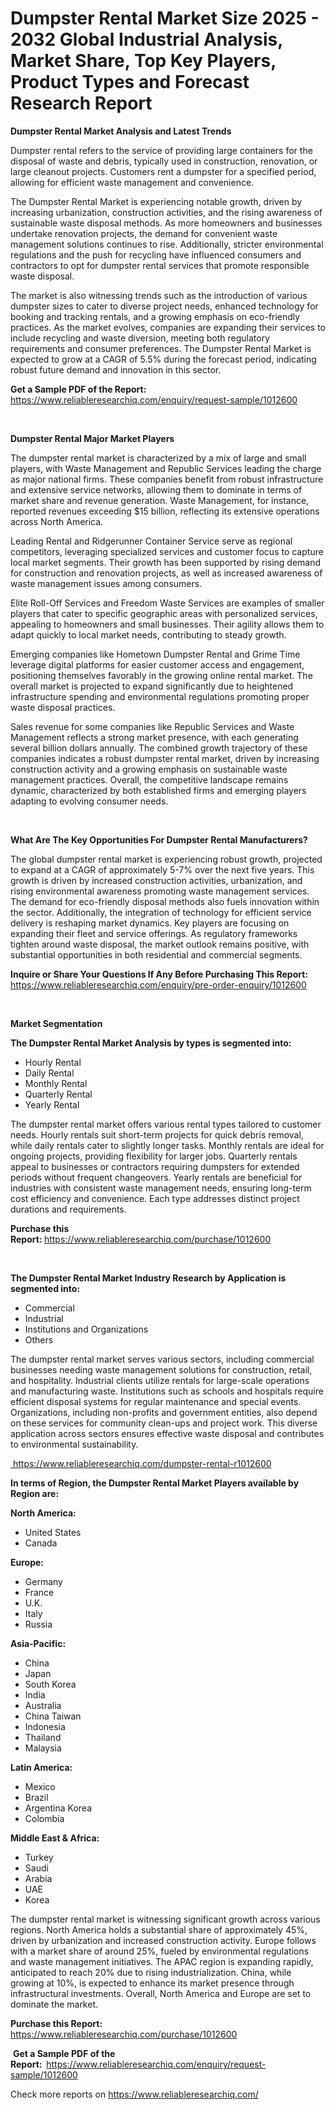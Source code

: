 <p><h1>Dumpster Rental Market Size 2025 - 2032 Global Industrial Analysis, Market Share, Top Key Players, Product Types and Forecast Research Report</h1></p><p><strong>Dumpster Rental Market Analysis and Latest Trends</strong></p>
<p><p>Dumpster rental refers to the service of providing large containers for the disposal of waste and debris, typically used in construction, renovation, or large cleanout projects. Customers rent a dumpster for a specified period, allowing for efficient waste management and convenience. </p><p>The Dumpster Rental Market is experiencing notable growth, driven by increasing urbanization, construction activities, and the rising awareness of sustainable waste disposal methods. As more homeowners and businesses undertake renovation projects, the demand for convenient waste management solutions continues to rise. Additionally, stricter environmental regulations and the push for recycling have influenced consumers and contractors to opt for dumpster rental services that promote responsible waste disposal.</p><p>The market is also witnessing trends such as the introduction of various dumpster sizes to cater to diverse project needs, enhanced technology for booking and tracking rentals, and a growing emphasis on eco-friendly practices. As the market evolves, companies are expanding their services to include recycling and waste diversion, meeting both regulatory requirements and consumer preferences. The Dumpster Rental Market is expected to grow at a CAGR of 5.5% during the forecast period, indicating robust future demand and innovation in this sector.</p></p>
<p><strong>Get a Sample PDF of the Report:&nbsp;</strong> <a href="https://www.reliableresearchiq.com/enquiry/request-sample/1012600?utm_campaign=3296&utm_medium=2&utm_source=Github&utm_content=ia&utm_term=06032025&utm_id=dumpster-rental">https://www.reliableresearchiq.com/enquiry/request-sample/1012600</a></p>
<p>&nbsp;</p>
<p><strong>Dumpster Rental Major Market Players</strong></p>
<p><p>The dumpster rental market is characterized by a mix of large and small players, with Waste Management and Republic Services leading the charge as major national firms. These companies benefit from robust infrastructure and extensive service networks, allowing them to dominate in terms of market share and revenue generation. Waste Management, for instance, reported revenues exceeding $15 billion, reflecting its extensive operations across North America.</p><p>Leading Rental and Ridgerunner Container Service serve as regional competitors, leveraging specialized services and customer focus to capture local market segments. Their growth has been supported by rising demand for construction and renovation projects, as well as increased awareness of waste management issues among consumers.</p><p>Elite Roll-Off Services and Freedom Waste Services are examples of smaller players that cater to specific geographic areas with personalized services, appealing to homeowners and small businesses. Their agility allows them to adapt quickly to local market needs, contributing to steady growth.</p><p>Emerging companies like Hometown Dumpster Rental and Grime Time leverage digital platforms for easier customer access and engagement, positioning themselves favorably in the growing online rental market. The overall market is projected to expand significantly due to heightened infrastructure spending and environmental regulations promoting proper waste disposal practices.</p><p>Sales revenue for some companies like Republic Services and Waste Management reflects a strong market presence, with each generating several billion dollars annually. The combined growth trajectory of these companies indicates a robust dumpster rental market, driven by increasing construction activity and a growing emphasis on sustainable waste management practices. Overall, the competitive landscape remains dynamic, characterized by both established firms and emerging players adapting to evolving consumer needs.</p></p>
<p>&nbsp;</p>
<p><strong>What Are The Key Opportunities For Dumpster Rental Manufacturers?</strong></p>
<p><p>The global dumpster rental market is experiencing robust growth, projected to expand at a CAGR of approximately 5-7% over the next five years. This growth is driven by increased construction activities, urbanization, and rising environmental awareness promoting waste management services. The demand for eco-friendly disposal methods also fuels innovation within the sector. Additionally, the integration of technology for efficient service delivery is reshaping market dynamics. Key players are focusing on expanding their fleet and service offerings. As regulatory frameworks tighten around waste disposal, the market outlook remains positive, with substantial opportunities in both residential and commercial segments.</p></p>
<p><strong>Inquire or Share Your Questions If Any Before Purchasing This Report:</strong> <a href="https://www.reliableresearchiq.com/enquiry/pre-order-enquiry/1012600?utm_campaign=3296&utm_medium=2&utm_source=Github&utm_content=ia&utm_term=06032025&utm_id=dumpster-rental">https://www.reliableresearchiq.com/enquiry/pre-order-enquiry/1012600</a></p>
<p>&nbsp;</p>
<p><strong>Market Segmentation</strong></p>
<p><strong>The Dumpster Rental Market Analysis by types is segmented into:</strong></p>
<p><ul><li>Hourly Rental</li><li>Daily Rental</li><li>Monthly Rental</li><li>Quarterly Rental</li><li>Yearly Rental</li></ul></p>
<p><p>The dumpster rental market offers various rental types tailored to customer needs. Hourly rentals suit short-term projects for quick debris removal, while daily rentals cater to slightly longer tasks. Monthly rentals are ideal for ongoing projects, providing flexibility for larger jobs. Quarterly rentals appeal to businesses or contractors requiring dumpsters for extended periods without frequent changeovers. Yearly rentals are beneficial for industries with consistent waste management needs, ensuring long-term cost efficiency and convenience. Each type addresses distinct project durations and requirements.</p></p>
<p><strong>Purchase this Report:&nbsp;</strong><a href="https://www.reliableresearchiq.com/purchase/1012600?utm_campaign=3296&utm_medium=2&utm_source=Github&utm_content=ia&utm_term=06032025&utm_id=dumpster-rental">https://www.reliableresearchiq.com/purchase/1012600</a></p>
<p>&nbsp;</p>
<p><strong>The Dumpster Rental Market Industry Research by Application is segmented into:</strong></p>
<p><ul><li>Commercial</li><li>Industrial</li><li>Institutions and Organizations</li><li>Others</li></ul></p>
<p><p>The dumpster rental market serves various sectors, including commercial businesses needing waste management solutions for construction, retail, and hospitality. Industrial clients utilize rentals for large-scale operations and manufacturing waste. Institutions such as schools and hospitals require efficient disposal systems for regular maintenance and special events. Organizations, including non-profits and government entities, also depend on these services for community clean-ups and project work. This diverse application across sectors ensures effective waste disposal and contributes to environmental sustainability.</p></p>
<p><a href="https://www.reliableresearchiq.com/dumpster-rental-r1012600?utm_campaign=3296&utm_medium=2&utm_source=Github&utm_content=ia&utm_term=06032025&utm_id=dumpster-rental">&nbsp;https://www.reliableresearchiq.com/dumpster-rental-r1012600</a></p>
<p><strong>In terms of Region, the Dumpster Rental Market Players available by Region are:</strong></p>
<p>
    <p> <strong> North America: </strong>
        <ul>
            <li>United States</li>
            <li>Canada</li>
        </ul>
        </p> 
    <p> <strong> Europe: </strong>
        <ul>
            <li>Germany</li>
            <li>France</li>
            <li>U.K.</li>
            <li>Italy</li>
            <li>Russia</li>
        </ul>
        </p> 
    <p> <strong> Asia-Pacific: </strong>
        <ul>
            <li>China</li>
            <li>Japan</li>
            <li>South Korea</li>
            <li>India</li>
            <li>Australia</li>
            <li>China Taiwan</li>
            <li>Indonesia</li>
            <li>Thailand</li>
            <li>Malaysia</li>
        </ul>
        </p> 
    <p> <strong> Latin America: </strong>
        <ul>
            <li>Mexico</li>
            <li>Brazil</li>
            <li>Argentina Korea</li>
            <li>Colombia</li>
        </ul>
        </p> 
    <p> <strong> Middle East & Africa: </strong>
        <ul>
            <li>Turkey</li>
            <li>Saudi</li>
            <li>Arabia</li>
            <li>UAE</li>
            <li>Korea</li>
        </ul>
    </p>
    </p>
<p><p>The dumpster rental market is witnessing significant growth across various regions. North America holds a substantial share of approximately 45%, driven by urbanization and increased construction activity. Europe follows with a market share of around 25%, fueled by environmental regulations and waste management initiatives. The APAC region is expanding rapidly, anticipated to reach 20% due to rising industrialization. China, while growing at 10%, is expected to enhance its market presence through infrastructural investments. Overall, North America and Europe are set to dominate the market.</p></p>
<p><strong>Purchase this Report: </strong><a href="https://www.reliableresearchiq.com/purchase/1012600?utm_campaign=3296&utm_medium=2&utm_source=Github&utm_content=ia&utm_term=06032025&utm_id=dumpster-rental">https://www.reliableresearchiq.com/purchase/1012600</a></p>
<p>&nbsp;<strong>Get a Sample PDF of the Report:&nbsp;&nbsp;</strong><a href="https://www.reliableresearchiq.com/enquiry/request-sample/1012600?utm_campaign=3296&utm_medium=2&utm_source=Github&utm_content=ia&utm_term=06032025&utm_id=dumpster-rental">https://www.reliableresearchiq.com/enquiry/request-sample/1012600</a></p>
<p><strong></strong></p>
<p>Check more reports on <a href="https://www.reliableresearchiq.com/?utm_campaign=3296&utm_medium=2&utm_source=Github&utm_content=ia&utm_term=06032025&utm_id=dumpster-rental">https://www.reliableresearchiq.com/</a></p>